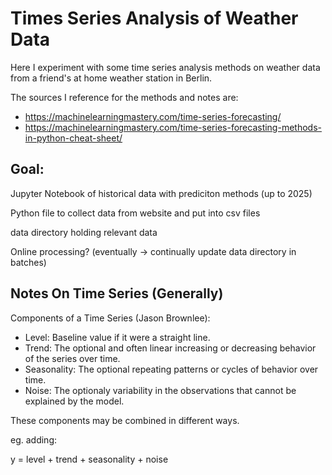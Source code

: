 # Times Series Analysis of Weather Data

Here I experiment with some time series analysis methods on weather data from a friend's at home weather station in Berlin.

The sources I reference for the methods and notes are:
- https://machinelearningmastery.com/time-series-forecasting/
- https://machinelearningmastery.com/time-series-forecasting-methods-in-python-cheat-sheet/


## Goal:

Jupyter Notebook of historical data with prediciton methods (up to 2025)

Python file to collect data from website and put into csv files

data directory holding relevant data

Online processing? (eventually -> continually update data directory in batches)


## Notes On Time Series (Generally)

Components of a Time Series (Jason Brownlee):
- Level: Baseline value if it were a straight line.
- Trend: The optional and often linear increasing or decreasing behavior of the series over time.
- Seasonality: The optional repeating patterns or cycles of behavior over time.
- Noise: The optionaly variability in the observations that cannot be explained by the model.

These components may be combined in different ways.

eg. adding:

y = level + trend + seasonality + noise

